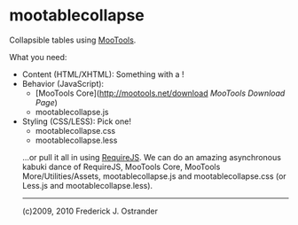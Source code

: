 mootablecollapse
================
Collapsible tables using [MooTools](http://mootools.net).

What you need:

* Content (HTML/XHTML): Something with a <table>!
* Behavior (JavaScript):
    * [MooTools Core](http://mootools.net/download *MooTools Download Page*)
    * mootablecollapse.js
* Styling (CSS/LESS): Pick one!
    * mootablecollapse.css
    * mootablecollapse.less

...or pull it all in using [RequireJS](http://requirejs.org).  We can do an amazing asynchronous kabuki dance of RequireJS, MooTools Core, MooTools More/Utilities/Assets, mootablecollapse.js and mootablecollapse.css (or Less.js and mootablecollapse.less).

- - - - - - - - - -
(c)2009, 2010 Frederick J. Ostrander
